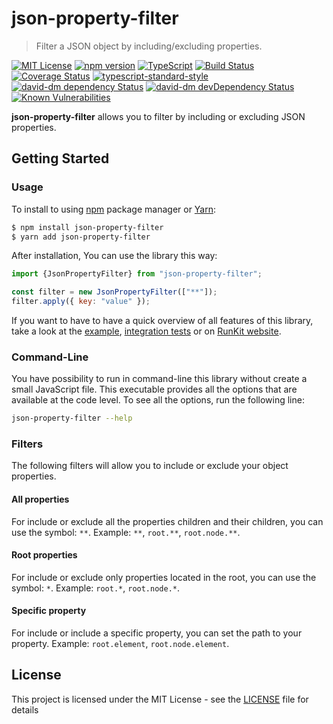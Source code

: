 # json-property-filter

> Filter a JSON object by including/excluding properties.

[![MIT License][license-image]][license-url]
[![npm version][npmjs-image]][npmjs-url]
[![TypeScript][typescript-image]][typescript-url]
[![Build Status][travis-image]][travis-url]
[![Coverage Status][coveralls-image]][coveralls-url]
[![typescript-standard-style][standard-image]][standard-url]
[![david-dm dependency Status][david-image]][david-url]
[![david-dm devDependency Status][david-dev-dependencies-image]][david-dev-dependencies-url]
[![Known Vulnerabilities][snyk-image]][snyk-url]

**json-property-filter** allows you to filter by including or excluding JSON properties.

## Getting Started

### Usage

To install to using [npm](https://www.npmjs.com/) package manager or [Yarn](https://yarnpkg.com/):

```bash
$ npm install json-property-filter
$ yarn add json-property-filter
```

After installation, You can use the library this way:

```javascript
import {JsonPropertyFilter} from "json-property-filter";

const filter = new JsonPropertyFilter(["**"]);
filter.apply({ key: "value" });
```

If you want to have to have a quick overview of all features of this library, take a look at the [example](example), [integration tests](test/integration) or on [RunKit website](https://tonicdev.com/cyrilschumacher/json-property-filter).

### Command-Line

You have possibility to run in command-line this library without create a small JavaScript file. This executable provides all the options that are available at the code level. To see all the options, run the following line:

```bash
json-property-filter --help
```

### Filters

The following filters will allow you to include or exclude your object properties.

#### All properties

For include or exclude all the properties children and their children, you can use the symbol: `**`. Example: `**`, `root.**`, `root.node.**`.

#### Root properties

For include or exclude only properties located in the root, you can use the
symbol: `*`. Example: `root.*`, `root.node.*`.

#### Specific property

For include or include a specific property, you can set the path to your
property. Example: `root.element`, `root.node.element`.

## License

This project is licensed under the MIT License - see the [LICENSE](LICENSE) file for details

[david-dev-dependencies-image]: https://david-dm.org/cyrilschumacher/json-property-filter/dev-status.svg
[david-dev-dependencies-url]: https://david-dm.org/cyrilschumacher/json-property-filter#info=devDependencies

[david-image]: https://david-dm.org/cyrilschumacher/json-property-filter.svg
[david-url]: https://david-dm.org/cyrilschumacher/json-property-filter

[license-image]: http://img.shields.io/badge/license-MIT-blue.svg?style=flat
[license-url]: LICENSE

[npmjs-image]: https://badge.fury.io/js/json-property-filter.svg
[npmjs-url]: https://www.npmjs.com/package/json-property-filter

[standard-image]: https://img.shields.io/badge/code%20style-standard-brightgreen.svg?style=flat
[standard-url]: https://github.com/Microsoft/TypeScript/wiki/Coding-guidelines

[travis-image]: https://travis-ci.org/cyrilschumacher/json-property-filter.svg
[travis-url]: https://travis-ci.org/cyrilschumacher/json-property-filter

[typescript-image]: https://badges.frapsoft.com/typescript/code/typescript.svg?v=101
[typescript-url]: https://github.com/ellerbrock/typescript-badges/

[snyk-image]: https://snyk.io/test/github/cyrilschumacher/json-property-filter/badge.svg
[snyk-url]: https://snyk.io/test/github/cyrilschumacher/json-property-filter

[coveralls-image]: https://coveralls.io/repos/github/cyrilschumacher/json-property-filter/badge.svg?branch=develop
[coveralls-url]: https://coveralls.io/github/cyrilschumacher/json-property-filter?branch=develop